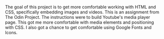 The goal of this project is to get more comfortable working with HTML and CSS, specifically embedding images and videos. 
This is an assignment from The Odin Project. The instructions were to build Youtube's media player page. 
This got me more comfortable with media elements and positioning with CSS. I also got a chance to get comfortable using Google Fonts and Icons. 
